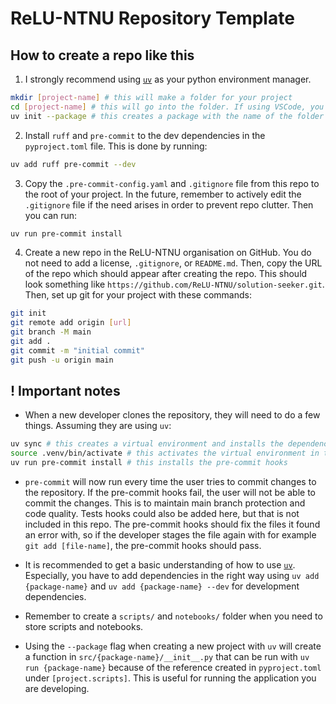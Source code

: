 # ReLU-NTNU Repository Template

## How to create a repo like this

1. I strongly recommend using [`uv`](https://docs.astral.sh/uv/getting-started/installation/#standalone-installer) as your python environment manager.

```bash
mkdir [project-name] # this will make a folder for your project
cd [project-name] # this will go into the folder. If using VSCode, you can open the folder in VSCode with `code [project-name]`
uv init --package # this creates a package with the name of the folder ([project-name])
```

2. Install `ruff` and `pre-commit` to the dev dependencies in the `pyproject.toml` file. This is done by running:

```bash
uv add ruff pre-commit --dev
```

3. Copy the `.pre-commit-config.yaml` and `.gitignore` file from this repo to the root of your project. In the future, remember to actively edit the `.gitignore` file if the need arises in order to prevent repo clutter. Then you can run:

```bash
uv run pre-commit install
```

4. Create a new repo in the ReLU-NTNU organisation on GitHub. You do not need to add a license, `.gitignore`, or `README.md`. Then, copy the URL of the repo which should appear after creating the repo. This should look something like `https://github.com/ReLU-NTNU/solution-seeker.git`. Then, set up git for your project with these commands:

```bash
git init
git remote add origin [url]
git branch -M main
git add .
git commit -m "initial commit"
git push -u origin main
```

## ! Important notes

- When a new developer clones the repository, they will need to do a few things. Assuming they are using `uv`:

```bash
uv sync # this creates a virtual environment and installs the dependencies
source .venv/bin/activate # this activates the virtual environment in the terminal. If using VSCode, you should also select the virtual environment in the bottom left corner, or using the "Python: Select Interpreter" command
uv run pre-commit install # this installs the pre-commit hooks
```

- `pre-commit` will now run every time the user tries to commit changes to the repository. If the pre-commit hooks fail, the user will not be able to commit the changes. This is to maintain main branch protection and code quality. Tests hooks could also be added here, but that is not included in this repo. The pre-commit hooks should fix the files it found an error with, so if the developer stages the file again with for example `git add [file-name]`, the pre-commit hooks should pass.

- It is recommended to get a basic understanding of how to use [`uv`](https://docs.astral.sh/uv/). Especially, you have to add dependencies in the right way using `uv add {package-name}` and `uv add {package-name} --dev` for development dependencies.

- Remember to create a `scripts/` and `notebooks/` folder when you need to store scripts and notebooks.

- Using the `--package` flag when creating a new project with `uv` will create a function in `src/{package-name}/__init__.py` that can be run with `uv run {package-name}` because of the reference created in `pyproject.toml` under `[project.scripts]`. This is useful for running the application you are developing.
